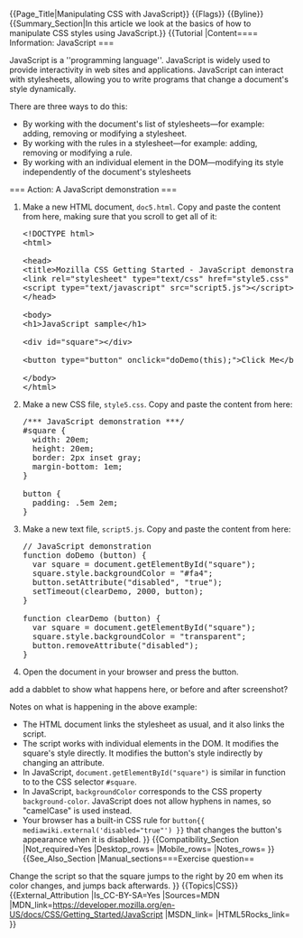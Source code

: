 {{Page_Title|Manipulating CSS with JavaScript}}
{{Flags}}
{{Byline}}
{{Summary_Section|In this article we look at the basics of how to manipulate CSS styles using JavaScript.}}
{{Tutorial
|Content==== Information: JavaScript ===
 
JavaScript is a ''programming language''. JavaScript is widely used to provide interactivity in web sites and applications. JavaScript can interact with stylesheets, allowing you to write programs that change a document's style dynamically.

 
There are three ways to do this:

* By working with the document's list of stylesheets—for example: adding, removing or modifying a stylesheet.
* By working with the rules in a stylesheet—for example: adding, removing or modifying a rule.
* By working with an individual element in the DOM—modifying its style independently of the document's stylesheets
        
=== Action: A JavaScript demonstration ===
 
<ol>
<li>
<p>Make a new HTML document, <code>doc5.html</code>. Copy and paste the content from here, making sure that you scroll to get all of it:
  
<pre>&lt;!DOCTYPE html&gt;
&lt;html&gt;

&lt;head&gt;
&lt;title&gt;Mozilla CSS Getting Started - JavaScript demonstration&lt;/title&gt;
&lt;link rel="stylesheet" type="text/css" href="style5.css" /&gt;
&lt;script type="text/javascript" src="script5.js"&gt;&lt;/script&gt;
&lt;/head&gt;

&lt;body&gt;
&lt;h1&gt;JavaScript sample&lt;/h1&gt;

&lt;div id="square"&gt;&lt;/div&gt;

&lt;button type="button" onclick="doDemo(this);"&gt;Click Me&lt;/button&gt;

&lt;/body&gt;
&lt;/html&gt;</pre>
</li>
<li>
<p>Make a new CSS file, <code>style5.css</code>. Copy and paste the content from here:</p>

<pre>/*** JavaScript demonstration ***/
#square {
  width: 20em;
  height: 20em;
  border: 2px inset gray;
  margin-bottom: 1em;
}

button {
  padding: .5em 2em;
}</pre>
</li>
<li>
<p>Make a new text file, <code>script5.js</code>. Copy and paste the content from here:</p>

<pre>// JavaScript demonstration
function doDemo (button) {
  var square = document.getElementById("square");
  square.style.backgroundColor = "#fa4";
  button.setAttribute("disabled", "true");
  setTimeout(clearDemo, 2000, button);
}

function clearDemo (button) {
  var square = document.getElementById("square");
  square.style.backgroundColor = "transparent";
  button.removeAttribute("disabled");
}</pre>
</li>
<li>
<p>Open the document in your browser and press the button.</p>
</li>
</ol>

<p class="note">add a dabblet to show what happens here, or before and after screenshot?</p>
  
Notes on what is happening in the above example:

* The HTML document links the stylesheet as usual, and it also links the script.
* The script works with individual elements in the DOM. It modifies the square's style directly. It modifies the button's style indirectly by changing an attribute.
* In JavaScript, <code>document.getElementById("square")</code> is similar in function to to the CSS selector <code>#square</code>.
* In JavaScript, <code>backgroundColor</code> corresponds to the CSS property <code>background-color</code>. JavaScript does not allow hyphens in names, so "camelCase" is used instead.
* Your browser has a built-in CSS rule for <code>button{{ mediawiki.external('disabled=\"true\"') }}</code> that changes the button's appearance when it is disabled.
}}
{{Compatibility_Section
|Not_required=Yes
|Desktop_rows=
|Mobile_rows=
|Notes_rows=
}}
{{See_Also_Section
|Manual_sections===Exercise question==

Change the script so that the square jumps to the right by 20 em when its color changes, and jumps back afterwards.
}}
{{Topics|CSS}}
{{External_Attribution
|Is_CC-BY-SA=Yes
|Sources=MDN
|MDN_link=https://developer.mozilla.org/en-US/docs/CSS/Getting_Started/JavaScript
|MSDN_link=
|HTML5Rocks_link=
}}
